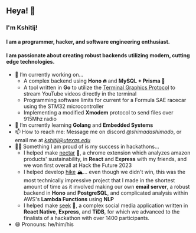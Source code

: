 ## Heya! 👋

### I'm Kshitij! 
#### I am a programmer, hacker, and software engineering enthusiast.
#### I am passionate about creating robust backends utilizing modern, cutting edge technologies.

- 🔭 I’m currently working on...
    - A complex backend using **Hono 🔥** and **MySQL + Prisma 🌈**
    - A tool written in **Go** to utilize the [Terminal Graphics Protocol](https://sw.kovidgoyal.net/kitty/graphics-protocol/) to stream YouTube videos directly in the terminal
    - Programming software limits for current for a Formula SAE racecar using the STM32 microcontroller
    - Implementing a modified **Xmodem** protocol to send files over 915Mhz radio
- 🌱 I’m currently learning **Golang** and **Embedded Systems**
- 📫 How to reach me: Message me on discord *@shimadashimado*, or email me at *kshitij@utexas.edu*
- 💪🏽 Something I am proud of is my success in hackathons...
    - I helped make [nectar](https://devpost.com/software/nectar-zmuwce) 🍯, a chrome extension which analyzes amazon products' sustainability, in **React** and **Express** with my friends, and we won first overall at Hack the Future 2023
    - I helped develop [hike](https://devpost.com/software/hike) 🏔️... even though we didn't win, this was the most technically impressive project that I made in the shortest amount of time as it involved making our own **email server**, a robust backend in **Hono** and **PostgreSQL**, and complicated analysis within AWS's **Lambda Functions** using **NLP**
    - I helped make [seek](https://devpost.com/software/seek-ju5cw8) 👀, a complex social media application written in **React Native**, **Express**, and **TiDB**, for which we advanced to the finalists of a hackathon with over 1400 participants.
- 😄 Pronouns: he/him/his

